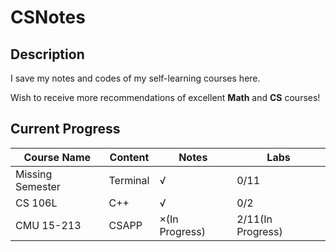 # CSNotes

## Description

I save my notes and codes of my self-learning courses here. 

Wish to receive more recommendations of excellent **Math** and **CS** courses!

## Current Progress

| **Course Name** | **Content** | **Notes**      | **Labs**          |
|-----------------|-------------|----------------|-------------------|
| Missing Semester| Terminal    | √              | 0/11              |
| CS 106L         | C++         | √              | 0/2               |
| CMU 15-213      | CSAPP       | ×(In Progress) | 2/11(In Progress) |

